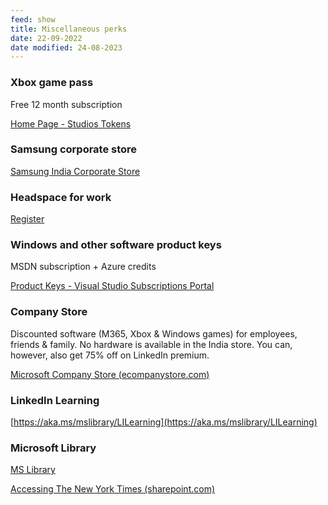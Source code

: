 ```yaml
---
feed: show
title: Miscellaneous perks
date: 22-09-2022
date modified: 24-08-2023
---
```


### Xbox game pass

Free 12 month subscription

[Home Page - Studios Tokens](https://studiostokens.azurewebsites.net/)

### Samsung corporate store

[Samsung India Corporate Store](https://www.samsung.com/in/web/b2b-login/corporate/)

### Headspace for work

[Register](https://work.headspace.com/microsoft/member-enroll)

### Windows and other software product keys

MSDN subscription + Azure credits

[Product Keys - Visual Studio Subscriptions Portal](https://my.visualstudio.com/ProductKeys?mkt=en-us)

### Company Store

Discounted software (M365, Xbox & Windows games) for employees, friends & family. No hardware is available in the India store. You can, however, also get 75% off on LinkedIn premium.

[Microsoft Company Store (ecompanystore.com)](https://store.ecompanystore.com/microsoft/Shop/Landing/)

### LinkedIn Learning  

[https://aka.ms/mslibrary/LILearning](https://aka.ms/mslibrary/LILearning)

### Microsoft Library

[MS Library](https://microsoft.sharepoint.com/sites/library)​

[Accessing The New York Times (sharepoint.com)](https://microsoft.sharepoint.com/sites/library/SitePages/InfoDesk/TheNewYorkTimes.aspx)
